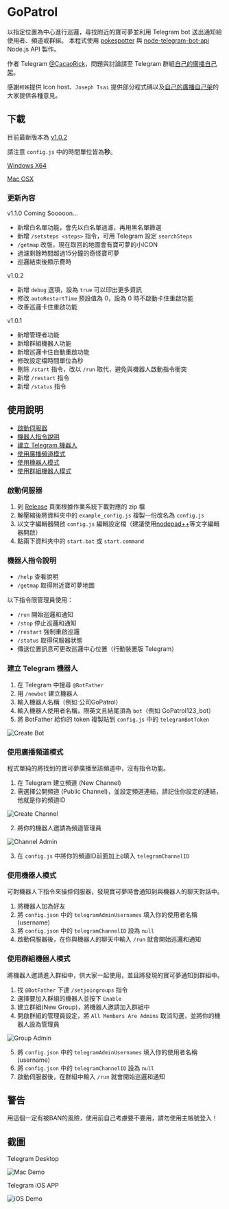 # GoPatrol
以指定位置為中心進行巡邏，尋找附近的寶可夢並利用 Telegram bot 送出通知給使用者、頻道或群組。
本程式使用 [pokespotter](https://github.com/brentschooley/pokespotter) 與 [node-telegram-bot-api](https://github.com/yagop/node-telegram-bot-api) Node.js API 製作。

作者 Telegram [@CacaoRick](http://telegram.me/CacaoRick)，問題與討論請至 Telegram 群組[自己的廣播自己架](https://telegram.me/joinchat/DoTGVEFiQS0UGIg8atBTWw)。

感謝`柯姊`提供 Icon host、`Joseph Tsai` 提供部分程式碼以及[自己的廣播自己架](https://telegram.me/joinchat/DoTGVEFiQS0UGIg8atBTWw)的大家提供各種意見。

## 下載

目前最新版本為 [v1.0.2](https://github.com/CacaoRick/GoPatrol/releases/tag/v1.0.2)

請注意 `config.js` 中的時間單位皆為**秒**。

[Windows X64](https://github.com/CacaoRick/GoPatrol/releases/download/v1.0.2/GoPatrol_v1.0.2_win_x64.zip)

[Mac OSX](https://github.com/CacaoRick/GoPatrol/releases/download/v1.0.2/GoPatrol_v1.0.2-mac.zip)

### 更新內容

v1.1.0 Coming Sooooon...

- 新增白名單功能，會先以白名單過濾，再用黑名單篩選
- 新增 `/setsteps <steps>` 指令，可用 Telegram 設定 `searchSteps`
- `/getmap` 改版，現在取回的地圖會有寶可夢的小ICON
- 過濾剩餘時間超過15分鐘的奇怪寶可夢
- 巡邏結束後顯示費時

v1.0.2

- 新增 `debug` 選項，設為 `true` 可以印出更多資訊
- 修改 `autoRestartTime` 預設值為 0，設為 0 時不啟動卡住重啟功能
- 改善巡邏卡住重啟功能

v1.0.1

- 新增管理者功能
- 新增群組機器人功能
- 新增巡邏卡住自動重啟功能
- 修改設定檔時間單位為秒
- 刪除 `/start` 指令，改以 `/run` 取代，避免與機器人啟動指令衝突
- 新增 `/restart` 指令
- 新增 `/status` 指令

## 使用說明

- [啟動伺服器](https://github.com/CacaoRick/GoPatrol#啟動伺服器)
- [機器人指令說明](https://github.com/CacaoRick/GoPatrol#機器人指令說明)
- [建立 Telegram 機器人](https://github.com/CacaoRick/GoPatrol#建立-telegram-機器人)
- [使用廣播頻道模式](https://github.com/CacaoRick/GoPatrol#使用廣播頻道模式)
- [使用機器人模式](https://github.com/CacaoRick/GoPatrol#使用機器人模式)
- [使用群組機器人模式](https://github.com/CacaoRick/GoPatrol#使用群組機器人模式)

### 啟動伺服器
1. 到 [Release](https://github.com/CacaoRick/GoPatrol/releases) 頁面根據作業系統下載對應的 zip 檔
2. 解壓縮後將資料夾中的 `example_config.js` 複製一份改名為 `config.js`
4. 以文字編輯器開啟 `config.js` 編輯設定檔（建議使用[nodepad++](https://notepad-plus-plus.org/download/v6.9.2.html)等文字編輯器開啟）
5. 點兩下資料夾中的 `start.bat` 或 `start.command`

### 機器人指令說明

- `/help` 查看說明
- `/getmap` 取得附近寶可夢地圖

以下指令限管理員使用：

- `/run` 開始巡邏和通知
- `/stop` 停止巡邏和通知
- `/restart` 強制重啟巡邏
- `/status` 取得伺服器狀態
- 傳送位置訊息可更改巡邏中心位置（行動裝置版 Telegram）

### 建立 Telegram 機器人
1. 在 Telegram 中搜尋 `@BotFather`
2. 用 `/newbot` 建立機器人
3. 輸入機器人名稱（例如 公司GoPatrol）
4. 輸入機器人使用者名稱，限英文且結尾須為 `bot`（例如 GoPatrol123_bot）
5. 將 BotFather 給你的 token 複製貼到 `config.js` 中的 `telegramBotToken`

![Create Bot](tutorial/bot.png)

### 使用廣播頻道模式
程式單純的將找到的寶可夢廣播至該頻道中，沒有指令功能。

1. 在 Telegram 建立頻道 (New Channel)
2. 需選擇公開頻道 (Public Channel)，並設定頻道連結，請記住你設定的連結，他就是你的頻道ID

![Create Channel](tutorial/channel.png)

2. 將你的機器人邀請為頻道管理員

![Channel Admin](tutorial/channel_admin.png)

3. 在 `config.js` 中將你的頻道ID前面加上`@`填入 `telegramChannelID`

### 使用機器人模式
可對機器人下指令來操控伺服器，發現寶可夢時會通知到與機器人的聊天對話中。

1. 將機器人加為好友
2. 將 `config.json` 中的 `telegramAdminUsernames` 填入你的使用者名稱(username)
3. 將 `config.json` 中的 `telegramChannelID` 設為 `null`
4. 啟動伺服器後，在你與機器人的聊天中輸入 `/run` 就會開始巡邏和通知

### 使用群組機器人模式
將機器人邀請進入群組中，供大家一起使用，並且將發現的寶可夢通知到群組中。

1. 找 `@BotFather` 下達 `/setjoingroups` 指令
2. 選擇要加入群組的機器人並按下 `Enable`
3. 建立群組(New Group)，將機器人邀請加入群組中
4. 開啟群組的管理員設定，將 `All Members Are Admins` 取消勾選，並將你的機器人設為管理員

![Group Admin](tutorial/group_admin.png)

5. 將 `config.json` 中的 `telegramAdminUsernames` 填入你的使用者名稱(username)
6. 將 `config.json` 中的 `telegramChannelID` 設為 `null`
7. 啟動伺服器後，在群組中輸入 `/run` 就會開始巡邏和通知

## 警告
用這個一定有被BAN的風險，使用前自己考慮要不要用，請勿使用主帳號登入！

## 截圖
Telegram Desktop

![Mac Demo](screenshot/MacDemo.png)

Telegram iOS APP

![iOS Demo](screenshot/iOSDemo.png)